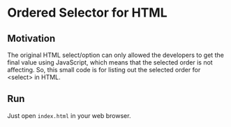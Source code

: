 # Ordered Selector for HTML

## Motivation

The original HTML select/option can only allowed the developers to get the final value using JavaScript, which means that the selected order is not affecting. So, this small code is for listing out the selected order for \<select\> in HTML.

## Run

Just open `index.html` in your web browser.
